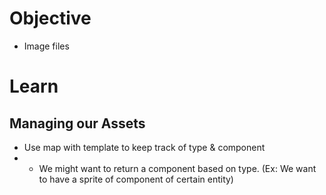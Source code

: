 # Objective
- Image files 


# Learn
## Managing our Assets
- Use map with template to keep track of type & component
- - We might want to return a component based on type. (Ex: We want to have a sprite of component of certain entity)